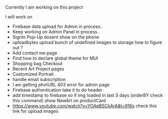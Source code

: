 Currently I am working on this project

I will work on

- Firebase data upload for Admin in process..
- Keep working on Admin Panel in process..
- SignIn Pop-Up dosent show on the phone
- uploadbytes upload bunch of undefined images to storage how to figure out ?
- Add contact me page
- Find how to declare global theme for MUI
- Shopping bag Checkout
- Recent Art Project pages
- Customized Portrait
- handle email subscription
- I am getting photURL 403 error for admin page
- Firebase authentication take it to do header
- add timestamp to firebase so if img loaded in last 3 days (orderBY check this command) show NewArt on productCard
- https://www.youtube.com/watch?v=YOAeBSCkArA&t=916s check this link for upload images


